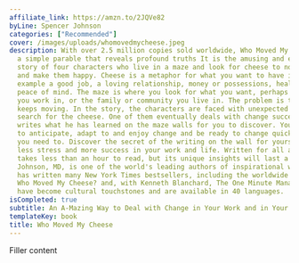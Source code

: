 ```yaml
---
affiliate_link: https://amzn.to/2JQVe82
byLine: Spencer Johnson
categories: ["Recommended"]
cover: /images/uploads/whomovedmycheese.jpeg
description: With over 2.5 million copies sold worldwide, Who Moved My Cheese? is
  a simple parable that reveals profound truths It is the amusing and enlightening
  story of four characters who live in a maze and look for cheese to nourish them
  and make them happy. Cheese is a metaphor for what you want to have in life, for
  example a good job, a loving relationship, money or possessions, health or spiritual
  peace of mind. The maze is where you look for what you want, perhaps the organisation
  you work in, or the family or community you live in. The problem is that the cheese
  keeps moving. In the story, the characters are faced with unexpected change in their
  search for the cheese. One of them eventually deals with change successfully and
  writes what he has learned on the maze walls for you to discover. You'll learn how
  to anticipate, adapt to and enjoy change and be ready to change quickly whenever
  you need to. Discover the secret of the writing on the wall for yourself and enjoy
  less stress and more success in your work and life. Written for all ages, this story
  takes less than an hour to read, but its unique insights will last a lifetime. Spencer
  Johnson, MD, is one of the world's leading authors of inspirational writing. He
  has written many New York Times bestsellers, including the worldwide phenomenon
  Who Moved My Cheese? and, with Kenneth Blanchard, The One Minute Manager. His works
  have become cultural touchstones and are available in 40 languages.
isCompleted: true
subtitle: An A-Mazing Way to Deal with Change in Your Work and in Your Life
templateKey: book
title: Who Moved My Cheese
---
```


Filler content